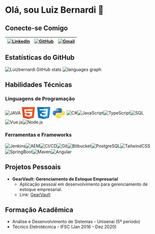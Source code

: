 # Olá, sou Luiz Bernardi 👋

## Conecte-se Comigo
| [![LinkedIn](https://img.shields.io/badge/LinkedIn-0077B5?style=for-the-badge&logo=linkedin&logoColor=white)](https://www.linkedin.com/in/luiz-bernardi-39038a281/) | [![GitHub](https://img.shields.io/badge/GitHub-100000?style=for-the-badge&logo=github&logoColor=white)](https://github.com/Luizbernardi) | [![Gmail](https://img.shields.io/badge/Gmail-D14836?style=for-the-badge&logo=gmail&logoColor=white)](mailto:luizbernardi1109@gmail.com) |
|---|---|---|

## Estatísticas do GitHub
![Luizbernardi GitHub stats](https://github-readme-stats.vercel.app/api?username=Luizbernardi&show_icons=true&theme=gotham)
<img src="https://github-readme-stats.vercel.app/api/top-langs?username=Luizbernardi&locale=en&hide_title=false&layout=compact&card_width=320&langs_count=5&theme=dracula&hide_border=false" height="150" alt="languages graph"  />

## Habilidades Técnicas
### Linguagens de Programação
<img align="center" alt="JAVA" height="40" width="50" src="https://img.shields.io/badge/Java-ED8B00?style=for-the-badge&logo=openjdk&logoColor=white"><img align="center" alt="HTML" height="40" width="50" src="https://raw.githubusercontent.com/devicons/devicon/master/icons/html5/html5-original.svg"><img align="center" alt="CSS" height="40" width="50" src="https://raw.githubusercontent.com/devicons/devicon/master/icons/css3/css3-original.svg"><img align="center" alt="Python" height="40" width="50" src="https://raw.githubusercontent.com/devicons/devicon/master/icons/python/python-original.svg"><img align="center" alt="C#" height="40" width="50" src="https://img.shields.io/badge/C%23-239120?style=for-the-badge&logo=c-sharp&logoColor=white"><img align="center" alt="JavaScript" height="40" width="50" src="https://img.shields.io/badge/JavaScript-F7DF1E?style=for-the-badge&logo=javascript&logoColor=black"><img align="center" alt="TypeScript" height="40" width="50" src="https://img.shields.io/badge/TypeScript-007ACC?style=for-the-badge&logo=typescript&logoColor=white"><img align="center" alt="SQL" height="40" width="50" src="https://img.shields.io/badge/SQL-000000?style=for-the-badge&logo=mysql&logoColor=white"><img align="center" alt="Vue.js" height="40" width="50" src="https://img.shields.io/badge/Vue.js-4FC08D?style=for-the-badge&logo=vuedotjs&logoColor=white"><img align="center" alt="Node.js" height="40" width="50" src="https://img.shields.io/badge/Node.js-43853D?style=for-the-badge&logo=node.js&logoColor=white">

### Ferramentas e Frameworks
<img align="center" alt="Jenkins" height="50" width="60" src="https://img.shields.io/badge/Jenkins-2C5263?style=for-the-badge&logo=jenkins&logoColor=white"><img align="center" alt="AEM" height="50" width="60" src="https://img.shields.io/badge/Adobe%20Experience%20Manager-FF0000?style=for-the-badge&logo=adobe&logoColor=white"><img align="center" alt="CI/CD" height="50" width="60" src="https://img.shields.io/badge/CI/CD-000000?style=for-the-badge&logo=githubactions&logoColor=white"><img align="center" alt="Git" height="50" width="60" src="https://img.shields.io/badge/Git-F05032?style=for-the-badge&logo=git&logoColor=white"><img align="center" alt="Bitbucket" height="50" width="60" src="https://img.shields.io/badge/Bitbucket-0052CC?style=for-the-badge&logo=bitbucket&logoColor=white"><img align="center" alt="PostgreSQL" height="50" width="60" src="https://img.shields.io/badge/PostgreSQL-316192?style=for-the-badge&logo=postgresql&logoColor=white"><img align="center" alt="TailwindCSS" height="50" width="60" src="https://img.shields.io/badge/Tailwind_CSS-38B2AC?style=for-the-badge&logo=tailwind-css&logoColor=white"><img align="center" alt="SpringBoot" height="50" width="60" src="https://img.shields.io/badge/Spring_Boot-6DB33F?style=for-the-badge&logo=spring-boot&logoColor=white"><img align="center" alt="Maven" height="50" width="60" src="https://img.shields.io/badge/Apache_Maven-C71A36?style=for-the-badge&logo=apache-maven&logoColor=white"><img align="center" alt="Angular" height="50" width="60" src="https://img.shields.io/badge/Angular-DD0031?style=for-the-badge&logo=angular&logoColor=white">

## Projetos Pessoais
- **GearVault: Gerenciamento de Estoque Empresarial**
  - Aplicação pessoal em desenvolvimento para gerenciamento de estoque empresarial.
  - Link: [GearVault](https://gearvault.fly.dev/)

## Formação Acadêmica
- Análise e Desenvolvimento de Sistemas - Unisenai (5º período)
- Técnico Eletrotécnica - IFSC (Jan 2016 - Dez 2020)



